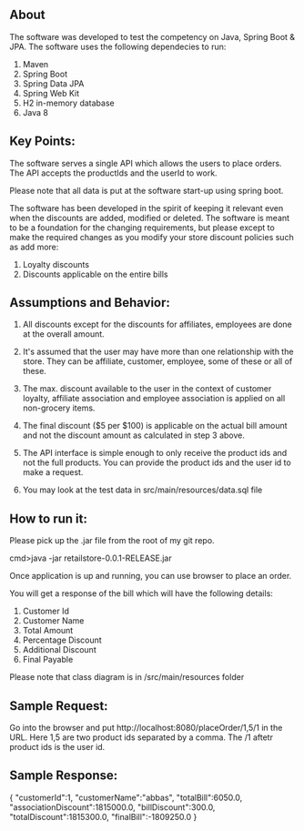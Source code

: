 About
------------

The software was developed to test the competency on Java, Spring Boot & JPA. The software uses the following dependecies to run:

1) Maven
2) Spring Boot
3) Spring Data JPA
4) Spring Web Kit
5) H2 in-memory database
6) Java 8

Key Points:
------------

The software serves a single API which allows the users to place orders. The API accepts the productIds and the userId to work.

Please note that all data is put at the software start-up using spring boot. 

The software has been developed in the spirit of keeping it relevant even when the discounts are added, modified or deleted. The software is meant to be a foundation for the changing requirements, but please except to make the required changes as you modify your store discount policies such as add more:

1) Loyalty discounts
2) Discounts applicable on the entire bills


Assumptions and Behavior:
------------------------

1) All discounts except for the discounts for affiliates, employees are done at the overall amount.

2) It's assumed that the user may have more than one relationship with the store. They can be affiliate, customer, employee, some of these or all of these.

3) The max. discount available to the user in the context of customer loyalty, affiliate association and employee association is applied on all non-grocery items.

4) The final discount ($5 per $100) is applicable on the actual bill amount and not the discount amount as calculated in step 3 above.

5) The API interface is simple enough to only receive the product ids and not the full products. You can provide the product ids and the user id to make a request.

6) You may look at the test data in src/main/resources/data.sql file

How to run it:
--------------

Please pick up the .jar file from the root of my git repo. 

cmd>java -jar retailstore-0.0.1-RELEASE.jar

Once application is up and running, you can use browser to place an order.

You will get a response of the bill which will have the following details:

1) Customer Id
2) Customer Name
3) Total Amount
4) Percentage Discount
5) Additional Discount
6) Final Payable

Please note that class diagram is in /src/main/resources folder


Sample Request:
---------------

Go into the browser and put http://localhost:8080/placeOrder/1,5/1 in the URL. Here 1,5 are two product ids separated by a comma. The /1 aftetr product ids is the user id.

Sample  Response:
-----------------
{
   "customerId":1,
   "customerName":"abbas",
   "totalBill":6050.0,
   "associationDiscount":1815000.0,
   "billDiscount":300.0,
   "totalDiscount":1815300.0,
   "finalBill":-1809250.0
}
